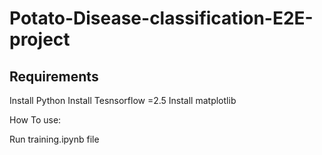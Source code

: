 # Potato-Disease-classification-E2E-project

## Requirements

Install Python
Install Tesnsorflow =2.5
Install matplotlib


How To use:

Run training.ipynb file

